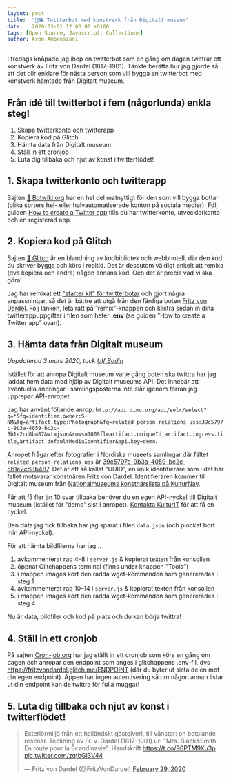 ```yaml
---
layout: post
title:  "🤖🖼 Twitterbot med konstverk från Digitalt museum"
date:   2020-03-01 12:00:00 +0100
tags: [Open Source, Javascript, Collections]
author: Aron Ambrosiani
---
```

I fredags knåpade jag ihop en twitterbot som en gång om dagen twittrar ett konstverk av Fritz von Dardel (1817–1901). Tänkte berätta hur jag gjorde så att det blir enklare för nästa person som vill bygga en twitterbot med konstverk hämtade från Digitalt museum.

## Från idé till twitterbot i fem (någorlunda) enkla steg!
1. Skapa twitterkonto och twitterapp
2. Kopiera kod på Glitch
3. Hämta data från Digitalt museum
4. Ställ in ett cronjob
5. Luta dig tillbaka och njut av konst i twitterflödet!

## 1. Skapa twitterkonto och twitterapp
Sajten [🤖 Botwiki.org](https://botwiki.org) har en hel del matnyttigt för den som vill bygga bottar (olika sorters hel- eller halvautomatiserade konton på sociala medier). Följ guiden [How to create a Twitter app](https://botwiki.org/resource/tutorial/how-to-create-a-twitter-app/) tills du har twitterkonto, utvecklarkonto och en registerad app.

## 2. Kopiera kod på Glitch
Sajten [🎏 Glitch](http://glitch.com) är en blandning av kodbibliotek och webbhotell, där den kod du skriver byggs och körs i realtid. Det är dessutom väldigt enkelt att remixa (dvs kopiera och ändra) någon annans kod. Och det är precis vad vi ska göra!

Jag har remixat ett ["starter kit" för twitterbotar](https://glitch.com/~twitterbot) och gjort några anpassningar, så det är bättre att utgå från den färdiga boten [Fritz von Dardel](https://glitch.com/~fritzvondardel). Följ länken, leta rätt på ”remix”-knappen och klistra sedan in dina twitterappuppgifter i filen som heter **.env** (se guiden ”How to create a Twitter app” ovan).

## 3. Hämta data från Digitalt museum
*Uppdaterad 3 mars 2020, tack [Ulf Bodin](https://twitter.com/ulfbodin)* 

Istället för att anropa Digitalt museum varje gång boten ska twittra har jag laddat hem data med hjälp av Digitalt museums API. Det innebär att eventuella ändringar i samlingsposterna inte slår igenom förrän jag upprepar API-anropet.

Jag har använt följande anrop: `http://api.dimu.org/api/solr/select?q=*&fq=identifier.owner:S-NM&fq=artifact.type:Photograph&fq=related_person_relations_uss:39c5797c-9b3a-4059-bc2c-5b1e2cd8b487&wt=json&rows=100&fl=artifact.uniqueId,artifact.ingress.title,artifact.defaultMediaIdentifier&api.key=demo`.

Anropet frågar efter fotografier i Nordiska museets samlingar där fältet `related_person_relations_uss` är [39c5797c-9b3a-4059-bc2c-5b1e2cd8b487](https://digitaltmuseum.se/021036373974/dardel-fritz-von-1817-1901). Det är ett så kallat ”UUID”, en unik identifierare som i det här fallet motsvarar konstnären Fritz von Dardel. Identifieraren kommer till Digitalt museum från [Nationalmuseums konstnärslista på KulturNav](https://kulturnav.org/c6efd155-8433-4c58-adc9-72db80c6ce50).

Får att få fler än 10 svar tillbaka behöver du en egen API-nyckel till Digitalt museum (istället för ”demo” sist i anropet). [Kontakta KulturIT](mailto:support@kulturit.no) för att få en nyckel.

Den data jag fick tillbaka har jag sparat i filen `data.json` (och plockat bort min API-nyckel).

För att hämta bildfilerna har jag…
1. avkommenterat rad 4–8 i `server.js` & kopierat texten från konsollen
2. öppnat Glitchappens terminal (finns under knappen ”Tools”)
3. i mappen images kört den radda wget-kommandon som genererades i steg 1
4. avkommenterat rad 10–14 i `server.js` & kopierat texten från konsollen
5. i mappen images kört den radda wget-kommandon som genererades i steg 4

Nu är data, bildfiler och kod på plats och du kan börja twittra!

## 4. Ställ in ett cronjob
På sajten [Cron-job.org](https://cron-job.org/en/) har jag ställt in ett cronjob som körs en gång om dagen och anropar den endpoint som anges i glitchappens .env-fil, dvs https://fritzvondardel.glitch.me/ENDPOINT (där du byter ut sista delen mot din egen endpoint). Appen har ingen autentisering så om någon annan listar ut din endpoint kan de twittra för fulla muggar!

## 5. Luta dig tillbaka och njut av konst i twitterflödet!
<blockquote class="twitter-tweet" data-dnt="true" data-theme="light"><p lang="sv" dir="ltr">Exteriörmiljö från ett halländskt gästgiveri, till vänster: en betalande resenär. Teckning av Fr. v. Dardel (1817-1901) ur: &quot;Mrs. Black&amp;Smith. En route pour la Scandinavie&quot;. Handskrift.<a href="https://t.co/90PTM9Xu3p">https://t.co/90PTM9Xu3p</a> <a href="https://t.co/zqtbGl3V44">pic.twitter.com/zqtbGl3V44</a></p>&mdash; Fritz von Dardel (@FritzVonDardel) <a href="https://twitter.com/FritzVonDardel/status/1233755054554910720?ref_src=twsrc%5Etfw">February 29, 2020</a></blockquote> <script async src="https://platform.twitter.com/widgets.js" charset="utf-8"></script>
